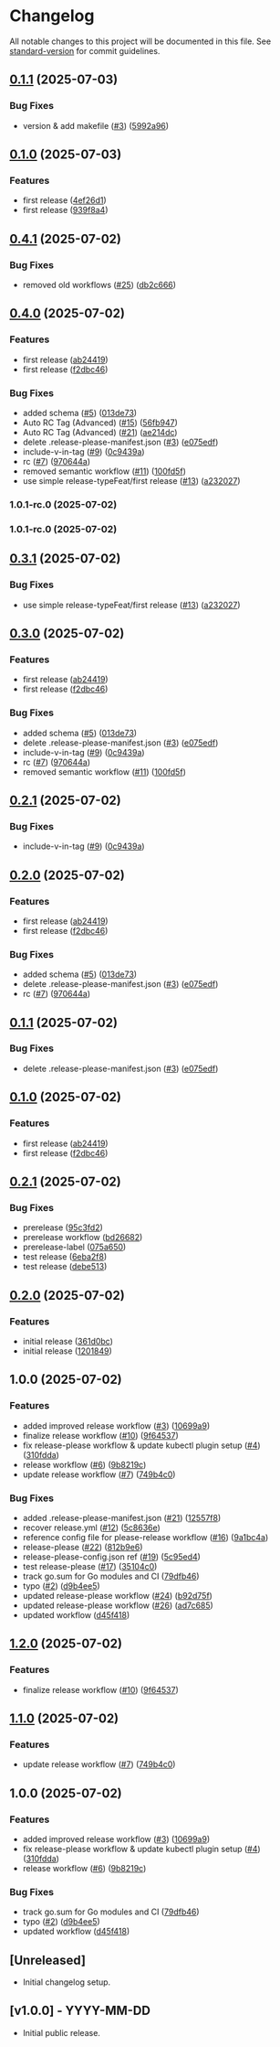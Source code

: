 # Changelog

All notable changes to this project will be documented in this file. See [standard-version](https://github.com/conventional-changelog/standard-version) for commit guidelines.

## [0.1.1](https://github.com/codesenju/kubectl-nuke-go/compare/prerelease-v0.1.0...prerelease-v0.1.1) (2025-07-03)


### Bug Fixes

* version & add makefile ([#3](https://github.com/codesenju/kubectl-nuke-go/issues/3)) ([5992a96](https://github.com/codesenju/kubectl-nuke-go/commit/5992a96a70812fea54127b7b668680d3964e7d8b))

## [0.1.0](https://github.com/codesenju/kubectl-nuke-go/compare/prerelease-v0.0.1...prerelease-v0.1.0) (2025-07-03)


### Features

* first release ([4ef26d1](https://github.com/codesenju/kubectl-nuke-go/commit/4ef26d1659eae69a864ba687cc04110e5a98ffcf))
* first release ([939f8a4](https://github.com/codesenju/kubectl-nuke-go/commit/939f8a4b93a84e66400f99c7b2486c2c4290f55b))

## [0.4.1](https://github.com/codesenju/kubectl-delns-go/compare/prerelease-v0.4.0...prerelease-v0.4.1) (2025-07-02)


### Bug Fixes

* removed old workflows ([#25](https://github.com/codesenju/kubectl-delns-go/issues/25)) ([db2c666](https://github.com/codesenju/kubectl-delns-go/commit/db2c6663fb0c11c5899e214c80288e6c35b094ab))

## [0.4.0](https://github.com/codesenju/kubectl-delns-go/compare/prerelease-v0.3.1...prerelease-v0.4.0) (2025-07-02)


### Features

* first release ([ab24419](https://github.com/codesenju/kubectl-delns-go/commit/ab24419525040642ae77ddc40d47e3907271145f))
* first release ([f2dbc46](https://github.com/codesenju/kubectl-delns-go/commit/f2dbc465bc00692ebf2436bc5ac3bd1e99002ba2))


### Bug Fixes

* added schema ([#5](https://github.com/codesenju/kubectl-delns-go/issues/5)) ([013de73](https://github.com/codesenju/kubectl-delns-go/commit/013de7327b19cee2993c96e9f2f8a33c43ccf161))
* Auto RC Tag (Advanced) ([#15](https://github.com/codesenju/kubectl-delns-go/issues/15)) ([56fb947](https://github.com/codesenju/kubectl-delns-go/commit/56fb947c1e2efda0f79363a735713070534d0221))
* Auto RC Tag (Advanced) ([#21](https://github.com/codesenju/kubectl-delns-go/issues/21)) ([ae214dc](https://github.com/codesenju/kubectl-delns-go/commit/ae214dcda2a608aa079cc425cbeaae02500fb88e))
* delete .release-please-manifest.json ([#3](https://github.com/codesenju/kubectl-delns-go/issues/3)) ([e075edf](https://github.com/codesenju/kubectl-delns-go/commit/e075edf926006fa32460d7dfa59d66270676e226))
* include-v-in-tag ([#9](https://github.com/codesenju/kubectl-delns-go/issues/9)) ([0c9439a](https://github.com/codesenju/kubectl-delns-go/commit/0c9439a77a159769bbdb557af9920d58b3805d35))
* rc ([#7](https://github.com/codesenju/kubectl-delns-go/issues/7)) ([970644a](https://github.com/codesenju/kubectl-delns-go/commit/970644ab8637040159b31f4b0159c000639c8520))
* removed semantic workflow ([#11](https://github.com/codesenju/kubectl-delns-go/issues/11)) ([100fd5f](https://github.com/codesenju/kubectl-delns-go/commit/100fd5f0bee2785289ad918fc9b080c09af5ac67))
* use simple release-typeFeat/first release ([#13](https://github.com/codesenju/kubectl-delns-go/issues/13)) ([a232027](https://github.com/codesenju/kubectl-delns-go/commit/a232027a326ea4852eb592f2b6020ac5f993198e))

### 1.0.1-rc.0 (2025-07-02)

### 1.0.1-rc.0 (2025-07-02)

## [0.3.1](https://github.com/codesenju/kubectl-delns-go/compare/rc-v0.3.0...rc-v0.3.1) (2025-07-02)


### Bug Fixes

* use simple release-typeFeat/first release ([#13](https://github.com/codesenju/kubectl-delns-go/issues/13)) ([a232027](https://github.com/codesenju/kubectl-delns-go/commit/a232027a326ea4852eb592f2b6020ac5f993198e))

## [0.3.0](https://github.com/codesenju/kubectl-delns-go/compare/rc-v0.2.1...rc-v0.3.0) (2025-07-02)


### Features

* first release ([ab24419](https://github.com/codesenju/kubectl-delns-go/commit/ab24419525040642ae77ddc40d47e3907271145f))
* first release ([f2dbc46](https://github.com/codesenju/kubectl-delns-go/commit/f2dbc465bc00692ebf2436bc5ac3bd1e99002ba2))


### Bug Fixes

* added schema ([#5](https://github.com/codesenju/kubectl-delns-go/issues/5)) ([013de73](https://github.com/codesenju/kubectl-delns-go/commit/013de7327b19cee2993c96e9f2f8a33c43ccf161))
* delete .release-please-manifest.json ([#3](https://github.com/codesenju/kubectl-delns-go/issues/3)) ([e075edf](https://github.com/codesenju/kubectl-delns-go/commit/e075edf926006fa32460d7dfa59d66270676e226))
* include-v-in-tag ([#9](https://github.com/codesenju/kubectl-delns-go/issues/9)) ([0c9439a](https://github.com/codesenju/kubectl-delns-go/commit/0c9439a77a159769bbdb557af9920d58b3805d35))
* rc ([#7](https://github.com/codesenju/kubectl-delns-go/issues/7)) ([970644a](https://github.com/codesenju/kubectl-delns-go/commit/970644ab8637040159b31f4b0159c000639c8520))
* removed semantic workflow ([#11](https://github.com/codesenju/kubectl-delns-go/issues/11)) ([100fd5f](https://github.com/codesenju/kubectl-delns-go/commit/100fd5f0bee2785289ad918fc9b080c09af5ac67))

## [0.2.1](https://github.com/codesenju/kubectl-delns-go/compare/kubectl-delns-go-0.2.0...kubectl-delns-go-v0.2.1) (2025-07-02)


### Bug Fixes

* include-v-in-tag ([#9](https://github.com/codesenju/kubectl-delns-go/issues/9)) ([0c9439a](https://github.com/codesenju/kubectl-delns-go/commit/0c9439a77a159769bbdb557af9920d58b3805d35))

## [0.2.0](https://github.com/codesenju/kubectl-delns-go/compare/kubectl-delns-go-0.1.1...kubectl-delns-go-0.2.0) (2025-07-02)


### Features

* first release ([ab24419](https://github.com/codesenju/kubectl-delns-go/commit/ab24419525040642ae77ddc40d47e3907271145f))
* first release ([f2dbc46](https://github.com/codesenju/kubectl-delns-go/commit/f2dbc465bc00692ebf2436bc5ac3bd1e99002ba2))


### Bug Fixes

* added schema ([#5](https://github.com/codesenju/kubectl-delns-go/issues/5)) ([013de73](https://github.com/codesenju/kubectl-delns-go/commit/013de7327b19cee2993c96e9f2f8a33c43ccf161))
* delete .release-please-manifest.json ([#3](https://github.com/codesenju/kubectl-delns-go/issues/3)) ([e075edf](https://github.com/codesenju/kubectl-delns-go/commit/e075edf926006fa32460d7dfa59d66270676e226))
* rc ([#7](https://github.com/codesenju/kubectl-delns-go/issues/7)) ([970644a](https://github.com/codesenju/kubectl-delns-go/commit/970644ab8637040159b31f4b0159c000639c8520))

## [0.1.1](https://github.com/codesenju/kubectl-delns-go/compare/v0.1.0...v0.1.1) (2025-07-02)


### Bug Fixes

* delete .release-please-manifest.json ([#3](https://github.com/codesenju/kubectl-delns-go/issues/3)) ([e075edf](https://github.com/codesenju/kubectl-delns-go/commit/e075edf926006fa32460d7dfa59d66270676e226))

## [0.1.0](https://github.com/codesenju/kubectl-delns-go/compare/v0.0.1...v0.1.0) (2025-07-02)


### Features

* first release ([ab24419](https://github.com/codesenju/kubectl-delns-go/commit/ab24419525040642ae77ddc40d47e3907271145f))
* first release ([f2dbc46](https://github.com/codesenju/kubectl-delns-go/commit/f2dbc465bc00692ebf2436bc5ac3bd1e99002ba2))

## [0.2.1](https://github.com/codesenju/kubectl-delns-go/compare/v0.2.0...v0.2.1) (2025-07-02)


### Bug Fixes

* prerelease ([95c3fd2](https://github.com/codesenju/kubectl-delns-go/commit/95c3fd2238b22ee617ed70ab523aec9cb6b68785))
* prerelease workflow ([bd26682](https://github.com/codesenju/kubectl-delns-go/commit/bd266821a4de1368781294d8af477bb343634087))
* prerelease-label ([075a650](https://github.com/codesenju/kubectl-delns-go/commit/075a6505d90e165f48a604524133f81745b76213))
* test release ([6eba2f8](https://github.com/codesenju/kubectl-delns-go/commit/6eba2f8ca976211b96226ab12e7be5b132728b13))
* test release ([debe513](https://github.com/codesenju/kubectl-delns-go/commit/debe51304ca3f43d48c3061ebb1ec70ac83e6f0a))

## [0.2.0](https://github.com/codesenju/kubectl-delns-go/compare/v0.1.0...v0.2.0) (2025-07-02)


### Features

* initial release ([361d0bc](https://github.com/codesenju/kubectl-delns-go/commit/361d0bcca84221154487e69499e9fe9aba8db382))
* initial release ([1201849](https://github.com/codesenju/kubectl-delns-go/commit/1201849dcc25f4f4bd4794c4e8052efcbe158f8e))

## 1.0.0 (2025-07-02)


### Features

* added improved release workflow ([#3](https://github.com/codesenju/kubectl-delns-go/issues/3)) ([10699a9](https://github.com/codesenju/kubectl-delns-go/commit/10699a9b7dfeaa1d8f3076a3592441267eecabff))
* finalize release workflow ([#10](https://github.com/codesenju/kubectl-delns-go/issues/10)) ([9f64537](https://github.com/codesenju/kubectl-delns-go/commit/9f6453700066e184d1e81431adc2cbe6049fc989))
* fix release-please workflow &  update kubectl plugin setup ([#4](https://github.com/codesenju/kubectl-delns-go/issues/4)) ([310fdda](https://github.com/codesenju/kubectl-delns-go/commit/310fddabb15a60843e505b861e62d46ad8d00952))
* release workflow ([#6](https://github.com/codesenju/kubectl-delns-go/issues/6)) ([9b8219c](https://github.com/codesenju/kubectl-delns-go/commit/9b8219cb55a5eca8afbeb02a050bb6fb283ea14d))
* update release workflow ([#7](https://github.com/codesenju/kubectl-delns-go/issues/7)) ([749b4c0](https://github.com/codesenju/kubectl-delns-go/commit/749b4c0a6d4af1091b4bfea1a6d8743bde61765c))


### Bug Fixes

* added .release-please-manifest.json ([#21](https://github.com/codesenju/kubectl-delns-go/issues/21)) ([12557f8](https://github.com/codesenju/kubectl-delns-go/commit/12557f82ba28cdfd2f98503c6f1e573f17462bd3))
* recover release.yml ([#12](https://github.com/codesenju/kubectl-delns-go/issues/12)) ([5c8636e](https://github.com/codesenju/kubectl-delns-go/commit/5c8636e516c8089872f46116ef017667d83423a7))
* reference config file for please-release workflow ([#16](https://github.com/codesenju/kubectl-delns-go/issues/16)) ([9a1bc4a](https://github.com/codesenju/kubectl-delns-go/commit/9a1bc4a8bffad5f72c54a23dc9abac5a4020e3ba))
* release-please ([#22](https://github.com/codesenju/kubectl-delns-go/issues/22)) ([812b9e6](https://github.com/codesenju/kubectl-delns-go/commit/812b9e621c6eca9ea8a0368bb726289057c161ca))
* release-please-config.json ref ([#19](https://github.com/codesenju/kubectl-delns-go/issues/19)) ([5c95ed4](https://github.com/codesenju/kubectl-delns-go/commit/5c95ed4c955d1ea459e58606661550d30b27a261))
* test release-please ([#17](https://github.com/codesenju/kubectl-delns-go/issues/17)) ([35104c0](https://github.com/codesenju/kubectl-delns-go/commit/35104c0ac102134ac5271a6cdb69d052dcc4f36c))
* track go.sum for Go modules and CI ([79dfb46](https://github.com/codesenju/kubectl-delns-go/commit/79dfb4614a4ce31d31f2df159e9a3e94396c4e98))
* typo ([#2](https://github.com/codesenju/kubectl-delns-go/issues/2)) ([d9b4ee5](https://github.com/codesenju/kubectl-delns-go/commit/d9b4ee5da3f1aa2955516d8ff28621066678f2d9))
* updated release-please workflow ([#24](https://github.com/codesenju/kubectl-delns-go/issues/24)) ([b92d75f](https://github.com/codesenju/kubectl-delns-go/commit/b92d75fa46f90a3ab70863764cdf548fb3fa6db3))
* updated release-please workflow ([#26](https://github.com/codesenju/kubectl-delns-go/issues/26)) ([ad7c685](https://github.com/codesenju/kubectl-delns-go/commit/ad7c6854f38c9e9c2c27ca3e3fc7a96fac8b7a67))
* updated workflow ([d45f418](https://github.com/codesenju/kubectl-delns-go/commit/d45f4182a4b2df0c86cf6c1ef46f35710714c906))

## [1.2.0](https://github.com/codesenju/kubectl-delns-go/compare/v1.1.0...v1.2.0) (2025-07-02)


### Features

* finalize release workflow ([#10](https://github.com/codesenju/kubectl-delns-go/issues/10)) ([9f64537](https://github.com/codesenju/kubectl-delns-go/commit/9f6453700066e184d1e81431adc2cbe6049fc989))

## [1.1.0](https://github.com/codesenju/kubectl-delns-go/compare/v1.0.0...v1.1.0) (2025-07-02)


### Features

* update release workflow ([#7](https://github.com/codesenju/kubectl-delns-go/issues/7)) ([749b4c0](https://github.com/codesenju/kubectl-delns-go/commit/749b4c0a6d4af1091b4bfea1a6d8743bde61765c))

## 1.0.0 (2025-07-02)


### Features

* added improved release workflow ([#3](https://github.com/codesenju/kubectl-delns-go/issues/3)) ([10699a9](https://github.com/codesenju/kubectl-delns-go/commit/10699a9b7dfeaa1d8f3076a3592441267eecabff))
* fix release-please workflow &  update kubectl plugin setup ([#4](https://github.com/codesenju/kubectl-delns-go/issues/4)) ([310fdda](https://github.com/codesenju/kubectl-delns-go/commit/310fddabb15a60843e505b861e62d46ad8d00952))
* release workflow ([#6](https://github.com/codesenju/kubectl-delns-go/issues/6)) ([9b8219c](https://github.com/codesenju/kubectl-delns-go/commit/9b8219cb55a5eca8afbeb02a050bb6fb283ea14d))


### Bug Fixes

* track go.sum for Go modules and CI ([79dfb46](https://github.com/codesenju/kubectl-delns-go/commit/79dfb4614a4ce31d31f2df159e9a3e94396c4e98))
* typo ([#2](https://github.com/codesenju/kubectl-delns-go/issues/2)) ([d9b4ee5](https://github.com/codesenju/kubectl-delns-go/commit/d9b4ee5da3f1aa2955516d8ff28621066678f2d9))
* updated workflow ([d45f418](https://github.com/codesenju/kubectl-delns-go/commit/d45f4182a4b2df0c86cf6c1ef46f35710714c906))

## [Unreleased]
- Initial changelog setup.

## [v1.0.0] - YYYY-MM-DD
- Initial public release.
